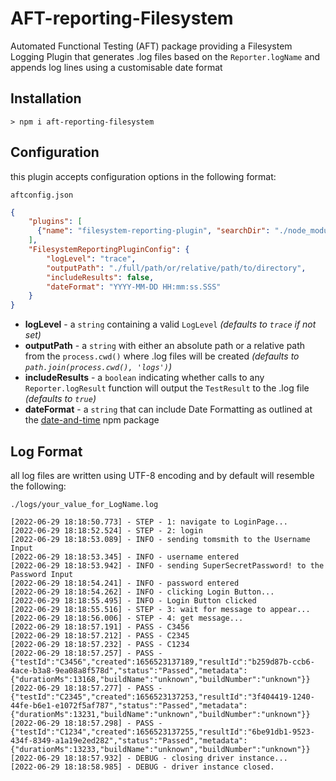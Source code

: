 # AFT-reporting-Filesystem
Automated Functional Testing (AFT) package providing a Filesystem Logging Plugin that generates .log files based on the `Reporter.logName` and appends log lines using a customisable date format

## Installation
`> npm i aft-reporting-filesystem`

## Configuration
this plugin accepts configuration options in the following format:

`aftconfig.json`
```json
{
    "plugins": [
      {"name": "filesystem-reporting-plugin", "searchDir": "./node_modules"}
    ],
    "FilesystemReportingPluginConfig": {
        "logLevel": "trace",
        "outputPath": "./full/path/or/relative/path/to/directory",
        "includeResults": false,
        "dateFormat": "YYYY-MM-DD HH:mm:ss.SSS"
    }
}
```
- **logLevel** - a `string` containing a valid `LogLevel` _(defaults to `trace` if not set)_
- **outputPath** - a `string` with either an absolute path or a relative path from the `process.cwd()` where .log files will be created _(defaults to `path.join(process.cwd(), 'logs')`)_
- **includeResults** - a `boolean` indicating whether calls to any `Reporter.logResult` function will output the `TestResult` to the .log file _(defaults to `true`)_
- **dateFormat** - a `string` that can include Date Formatting as outlined at the [date-and-time](https://github.com/knowledgecode/date-and-time#formatdateobj-arg-utc) npm package

## Log Format
all log files are written using UTF-8 encoding and by default will resemble the following:

`./logs/your_value_for_LogName.log`
```
[2022-06-29 18:18:50.773] - STEP - 1: navigate to LoginPage...
[2022-06-29 18:18:52.524] - STEP - 2: login
[2022-06-29 18:18:53.089] - INFO - sending tomsmith to the Username Input
[2022-06-29 18:18:53.345] - INFO - username entered
[2022-06-29 18:18:53.942] - INFO - sending SuperSecretPassword! to the Password Input
[2022-06-29 18:18:54.241] - INFO - password entered
[2022-06-29 18:18:54.262] - INFO - clicking Login Button...
[2022-06-29 18:18:55.495] - INFO - Login Button clicked
[2022-06-29 18:18:55.516] - STEP - 3: wait for message to appear...
[2022-06-29 18:18:56.006] - STEP - 4: get message...
[2022-06-29 18:18:57.191] - PASS - C3456
[2022-06-29 18:18:57.212] - PASS - C2345
[2022-06-29 18:18:57.232] - PASS - C1234
[2022-06-29 18:18:57.257] - PASS - {"testId":"C3456","created":1656523137189,"resultId":"b259d87b-ccb6-4ace-b3a8-9ea08a8f578d","status":"Passed","metadata":{"durationMs":13168,"buildName":"unknown","buildNumber":"unknown"}}
[2022-06-29 18:18:57.277] - PASS - {"testId":"C2345","created":1656523137253,"resultId":"3f404419-1240-44fe-b6e1-e1072f5af787","status":"Passed","metadata":{"durationMs":13231,"buildName":"unknown","buildNumber":"unknown"}}
[2022-06-29 18:18:57.298] - PASS - {"testId":"C1234","created":1656523137255,"resultId":"6be91db1-9523-434f-8349-a1a19e2ed282","status":"Passed","metadata":{"durationMs":13233,"buildName":"unknown","buildNumber":"unknown"}}
[2022-06-29 18:18:57.932] - DEBUG - closing driver instance...
[2022-06-29 18:18:58.985] - DEBUG - driver instance closed.
```